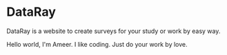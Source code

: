 # DataRay
DataRay is a website to create surveys for your study or work by easy way. 

Hello world,
I'm Ameer. I like coding. Just do your work by love. 
